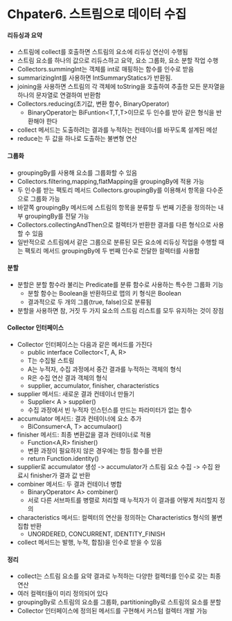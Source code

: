 # Chpater6. 스트림으로 데이터 수집
#### 리듀싱과 요약
- 스트림에 collect를 호출하면 스트림의 요소에 리듀싱 연산이 수행됨
- 스트림 요소를 하나의 값으로 리듀스하고 요약, 요소 그룹화, 요소 분할 작업 수행
- Collectors.summingInt는 객체를 int로 매핑하는 함수를 인수로 받음
- summarizingInt를 사용하면 IntSummaryStatics가 반환됨.
- joining을 사용하면 스트림의 각 객체에 toString을 호출하여 추출한 모든 문자열을 하나의 문자열로 연결하여 반환함
- Collectors.reducing(초기값, 변환 함수, BinaryOperator)
    - BinaryOperator는 BiFuntion<T,T,T>이므로 두 인수를 받아 같은 형식을 반환해야 한다
- collect 메서드는 도출하려는 결과를 누적하는 컨테이너를 바꾸도록 설계된 메섣
- reduce는 두 값을 하나로 도출하는 불변형 연산
#### 그룹화
- groupingBy를 사용해 요소를 그룹화할 수 있음
- Collectors.filtering,mapping,flatMapping을 groupingBy에 적용 가능
- 두 인수를 받는 팩토리 메서드 Collectors.groupingBy를 이용해서 항목을 다수준으로 그룹화 가능
- 바깥쪽 groupingBy 메서드에 스트림의 항목을 분류할 두 번째 기준을 정의하는 내부  groupingBy를 전달 가능
- Collectors.collectingAndThen으로 컬렉터가 반환한 결과를 다른 형식으로 사용할 수 있음
- 일반적으로 스트림에서 같은 그룹으로 분류된 모든 요소에 리듀싱 작업을 수행할 때는 팩토리 메서드 groupingBy에 두 번째 인수로 전달한 컬렉터를 사용함
#### 분할
- 분할은 분할 함수라 불리는 Predicate를 분류 함수로 사용하는 특수한 그룹화 기능
    - 분할 함수는 Boolean을 반환하므로 맵의 키 형식은 Boolean
    - 결과적으로 두 개의 그룹(true, false)으로 분류됨
- 분할을 사용하면 참, 거짓 두 가지 요소의 스트림 리스트를 모두 유지하는 것이 장점
#### Collector 인터페이스
- Collector 인터페이스는 다음과 같은 메서드를 가진다
    - public interface Collector<T, A, R>
    - T는 수집될 스트림
    - A는 누적자, 수집 과정에서 중간 결과를 누적하는 객체의 형식
    - R은 수집 연산 결과 객체의 형식
    - supplier, accumulator, finisher, characteristics
- supplier 메서드: 새로운 결과 컨테이너 만들기
    - Supplier< A > supplier()
    - 수집 과정에서 빈 누적자 인스턴스를 만드는 파라미터가 없는 함수
- accumulator 메서드: 결과 컨테이너에 요소 추가
    - BiConsumer<A, T> accumulaor()
- finisher 메서드: 최종 변환값을 결과 컨테이너로 적용
    - Function<A,R> finisher()
    - 변환 과정이 필요하지 않은 경우에는 항등 함수를 반환
    - return Function.identity()
- supplier로 accumulator 생성 -> accumulator가 스트림 요소 수집 -> 수집 완료시 finisher가 결과 값 반환
- combiner 메서드: 두 결과 컨테이너 병합
    - BinaryOperator< A> combiner()
    - 서로 다른 서브파트를 병렬로 처리할 때 누적자가 이 결과를 어떻게 처리할지 정의
- characteristics 메서드: 컬렉터의 연산을 정의하는 Characteristics 형식의 불변 집합 반환
    - UNORDERED, CONCURRENT, IDENTITY_FINISH
- collect 메서드는 발행, 누적, 합침)을 인수로 받을 수 있음
#### 정리
- collect는 스트림 요소를 요약 결과로 누적하는 다양한 컬렉터를 인수로 갖는 최종 연산
- 여러 컬렉터들이 미리 정의되어 있다
- groupingBy로 스트림의 요소를 그룹화, partitioningBy로 스트림의 요소를 분할
- Collector 인터페이스에 정의된 메서드를 구현해서 커스텀 컬렉터 개발 가능
